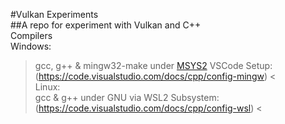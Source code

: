 #Vulkan Experiments \
##A repo for experiment with Vulkan and C++ \
Compilers \
Windows:
>  gcc, g++ & mingw32-make under [MSYS2](https://www.msys2.org/) VSCode Setup:(https://code.visualstudio.com/docs/cpp/config-mingw) < \
Linux: \
>  gcc & g++ under GNU via WSL2 Subsystem:(https://code.visualstudio.com/docs/cpp/config-wsl) <
